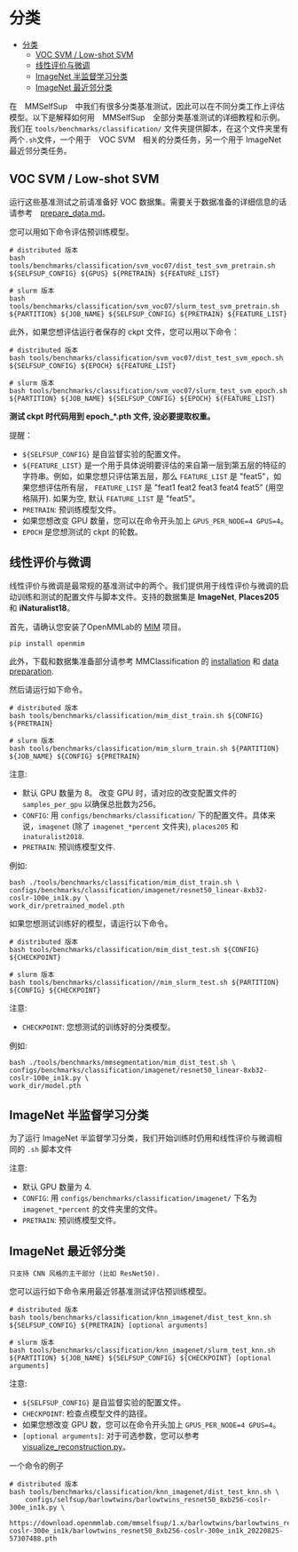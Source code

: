 # 分类

- [分类](#分类)
  - [VOC SVM / Low-shot SVM](#voc-svm--low-shot-svm)
  - [线性评价与微调](#线性评价与微调)
  - [ImageNet 半监督学习分类](#imagenet-半监督学习分类)
  - [ImageNet 最近邻分类](#imagenet-最近邻分类)

在　MMSelfSup　中我们有很多分类基准测试，因此可以在不同分类工作上评估模型。以下是解释如何用　MMSelfSup　全部分类基准测试的详细教程和示例。
我们在 `tools/benchmarks/classification/` 文件夹提供脚本，在这个文件夹里有两个`.sh`文件，一个用于　VOC SVM　相关的分类任务，另一个用于 ImageNet 最近邻分类任务。

## VOC SVM / Low-shot SVM

运行这些基准测试之前请准备好 VOC 数据集。需要关于数据准备的详细信息的话请参考　[prepare_data.md](./2_dataset_prepare.md)。

您可以用如下命令评估预训练模型。

```shell
# distributed 版本
bash tools/benchmarks/classification/svm_voc07/dist_test_svm_pretrain.sh ${SELFSUP_CONFIG} ${GPUS} ${PRETRAIN} ${FEATURE_LIST}

# slurm 版本
bash tools/benchmarks/classification/svm_voc07/slurm_test_svm_pretrain.sh ${PARTITION} ${JOB_NAME} ${SELFSUP_CONFIG} ${PRETRAIN} ${FEATURE_LIST}
```

此外，如果您想评估运行者保存的 ckpt 文件，您可以用以下命令：

```shell
# distributed 版本
bash tools/benchmarks/classification/svm_voc07/dist_test_svm_epoch.sh ${SELFSUP_CONFIG} ${EPOCH} ${FEATURE_LIST}

# slurm 版本
bash tools/benchmarks/classification/svm_voc07/slurm_test_svm_epoch.sh ${PARTITION} ${JOB_NAME} ${SELFSUP_CONFIG} ${EPOCH} ${FEATURE_LIST}
```

**测试 ckpt 时代码用到 epoch\_\*.pth 文件, 没必要提取权重。**

提醒：

- `${SELFSUP_CONFIG}` 是自监督实验的配置文件。
- `${FEATURE_LIST}` 是一个用于具体说明要评估的来自第一层到第五层的特征的字符串。例如，如果您想只评估第五层，那么 `FEATURE_LIST` 是 "feat5"，如果您想评估所有层， `FEATURE_LIST` 是 "feat1 feat2 feat3 feat4 feat5" (用空格隔开). 如果为空, 默认 `FEATURE_LIST` 是 "feat5"。
- `PRETRAIN`: 预训练模型文件。
- 如果您想改变 GPU 数量，您可以在命令开头加上 `GPUS_PER_NODE=4 GPUS=4`。
- `EPOCH` 是您想测试的 ckpt 的轮数。

## 线性评价与微调

线性评价与微调是最常规的基准测试中的两个。我们提供用于线性评价与微调的启动训练和测试的配置文件与脚本文件。支持的数据集是 **ImageNet**, **Places205** 和 **iNaturalist18**。

首先，请确认您安装了OpenMMLab的 [MIM](https://github.com/open-mmlab/mim) 项目。

```shell
pip install openmim
```

此外，下载和数据集准备部分请参考 MMClassification 的 [installation](https://github.com/open-mmlab/mmclassification/blob/dev-1.x/docs/en/install.md) 和 [data preparation](https://github.com/open-mmlab/mmclassification/blob/dev-1.x/docs/en/getting_started.md).

然后请运行如下命令。

```shell
# distributed 版本
bash tools/benchmarks/classification/mim_dist_train.sh ${CONFIG} ${PRETRAIN}

# slurm 版本
bash tools/benchmarks/classification/mim_slurm_train.sh ${PARTITION} ${JOB_NAME} ${CONFIG} ${PRETRAIN}
```

注意:

- 默认 GPU 数量为 8。 改变 GPU 时，请对应的改变配置文件的 `samples_per_gpu` 以确保总批数为256。
- `CONFIG`: 用 `configs/benchmarks/classification/` 下的配置文件。具体来说，`imagenet` (除了 `imagenet_*percent` 文件夹), `places205` 和 `inaturalist2018`.
- `PRETRAIN`: 预训练模型文件.

例如:

```shell
bash ./tools/benchmarks/classification/mim_dist_train.sh \
configs/benchmarks/classification/imagenet/resnet50_linear-8xb32-coslr-100e_in1k.py \
work_dir/pretrained_model.pth
```

如果您想测试训练好的模型，请运行以下命令。

```shell
# distributed 版本
bash tools/benchmarks/classification/mim_dist_test.sh ${CONFIG} ${CHECKPOINT}

# slurm 版本
bash tools/benchmarks/classification//mim_slurm_test.sh ${PARTITION} ${CONFIG} ${CHECKPOINT}
```

注意:

- `CHECKPOINT`: 您想测试的训练好的分类模型。

例如:

```shell
bash ./tools/benchmarks/mmsegmentation/mim_dist_test.sh \
configs/benchmarks/classification/imagenet/resnet50_linear-8xb32-coslr-100e_in1k.py \
work_dir/model.pth
```

## ImageNet 半监督学习分类

为了运行 ImageNet 半监督学习分类，我们开始训练时仍用和线性评价与微调相同的 `.sh` 脚本文件

注意:

- 默认 GPU 数量为 4.
- `CONFIG`: 用 `configs/benchmarks/classification/imagenet/` 下名为 `imagenet_*percent` 的文件夹里的文件。
- `PRETRAIN`: 预训练模型文件。

## ImageNet 最近邻分类

```注意
只支持 CNN 风格的主干部分 (比如 ResNet50).
```

您可以运行如下命令来用最近邻基准测试评估预训练模型。

```shell
# distributed 版本
bash tools/benchmarks/classification/knn_imagenet/dist_test_knn.sh ${SELFSUP_CONFIG} ${PRETRAIN} [optional arguments]

# slurm 版本
bash tools/benchmarks/classification/knn_imagenet/slurm_test_knn.sh ${PARTITION} ${JOB_NAME} ${SELFSUP_CONFIG} ${CHECKPOINT} [optional arguments]
```

注意:

- `${SELFSUP_CONFIG}` 是自监督实验的配置文件。
- `CHECKPOINT`: 检查点模型文件的路径。
- 如果您想改变 GPU 数，您可以在命令开头加上 `GPUS_PER_NODE=4 GPUS=4`。
- `[optional arguments]`: 对于可选参数，您可以参考 [visualize_reconstruction.py](https://github.com/open-mmlab/mmselfsup/blob/dev-1.x/tools/analysis_tools/visualize_reconstruction.py)。

一个命令的例子

```shell
# distributed 版本
bash tools/benchmarks/classification/knn_imagenet/dist_test_knn.sh \
    configs/selfsup/barlowtwins/barlowtwins_resnet50_8xb256-coslr-300e_in1k.py \
    https://download.openmmlab.com/mmselfsup/1.x/barlowtwins/barlowtwins_resnet50_8xb256-coslr-300e_in1k/barlowtwins_resnet50_8xb256-coslr-300e_in1k_20220825-57307488.pth
```
